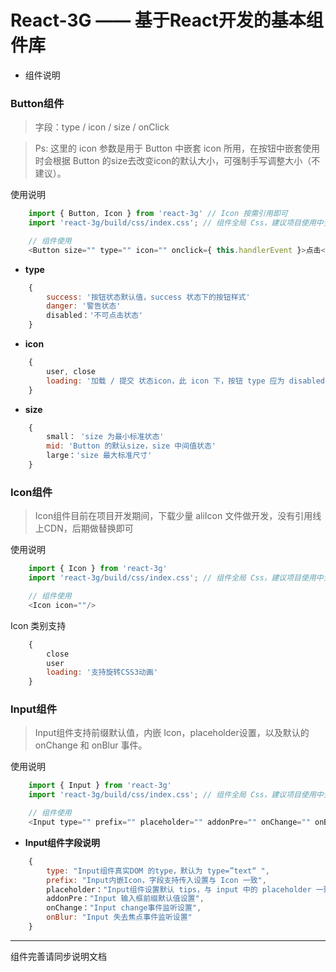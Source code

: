 # React-3G —— 基于React开发的基本组件库

* 组件说明

### Button组件
>字段：type / icon / size / onClick

>Ps: 这里的 icon 参数是用于 Button 中嵌套 icon 所用，在按钮中嵌套使用时会根据 Button 的size去改变icon的默认大小，可强制手写调整大小（不建议）。

使用说明
```javascript
    import { Button, Icon } from 'react-3g' // Icon 按需引用即可
    import 'react-3g/build/css/index.css'; // 组件全局 Css，建议项目使用中全局引用一次即可

    // 组件使用
    <Button size="" type="" icon="" onclick={ this.handlerEvent }>点击</Button>
```

* **type**
```javascript
    {
        success: '按钮状态默认值，success 状态下的按钮样式'
        danger: '警告状态'
        disabled：'不可点击状态'
    }

```

* **icon**
```javascript
    {
        user, close
        loading: '加载 / 提交 状态icon，此 icon 下，按钮 type 应为 disabled 状态'
    }
```

* **size**
```javascript
    {
        small： 'size 为最小标准状态'
        mid: 'Button 的默认size，size 中间值状态'
        large：'size 最大标准尺寸'
    }
```


### Icon组件
> Icon组件目前在项目开发期间，下载少量 aliIcon 文件做开发，没有引用线上CDN，后期做替换即可

使用说明
```javascript
    import { Icon } from 'react-3g'
    import 'react-3g/build/css/index.css'; // 组件全局 Css，建议项目使用中全局引用一次即可

    // 组件使用
    <Icon icon=""/>
```
Icon 类别支持
```javascript
    {
        close
        user
        loading: '支持旋转CSS3动画'
    }
```

### Input组件
> Input组件支持前缀默认值，内嵌 Icon，placeholder设置，以及默认的 onChange 和 onBlur 事件。

使用说明
```javascript
    import { Input } from 'react-3g'
    import 'react-3g/build/css/index.css'; // 组件全局 Css，建议项目使用中全局引用一次即可

    // 组件使用
    <Input type="" prefix="" placeholder="" addonPre="" onChange="" onBlur=""/>
```

* **Input组件字段说明**
```javascript
    {
        type: "Input组件真实DOM 的type，默认为 type=”text“ ",
        prefix: "Input内嵌Icon，字段支持传入设置与 Icon 一致",
        placeholder："Input组件设置默认 tips，与 input 中的 placeholder 一致",
        addonPre："Input 输入框前缀默认值设置",
        onChange："Input change事件监听设置",
        onBlur: "Input 失去焦点事件监听设置"
    }
```

----
组件完善请同步说明文档